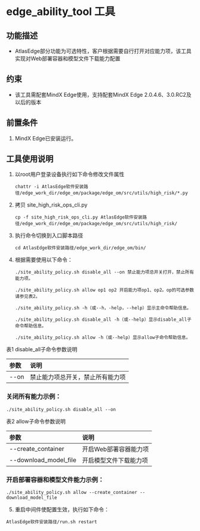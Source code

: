 # edge_ability_tool 工具

## 功能描述
- AtlasEdge部分功能为可选特性，客户根据需要自行打开对应能力项，该工具实现对Web部署容器和模型文件下载能力配置

## 约束
- 该工具需配套MindX Edge使用，支持配套MindX Edge 2.0.4.6、3.0.RC2及以后的版本

## 前置条件
1. MindX Edge已安装运行。

## 工具使用说明
1. 以root用户登录设备执行如下命令修改文件属性

    ```chattr -i AtlasEdge软件安装路径/edge_work_dir/edge_om/package/edge_om/src/utils/high_risk/*.py```

2. 拷贝 site_high_risk_ops_cli.py

    ```cp -f site_high_risk_ops_cli.py AtlasEdge软件安装路径/edge_work_dir/edge_om/package/edge_om/src/utils/high_risk/ ```

3. 执行命令切换到入口脚本路径

    ```cd AtlasEdge软件安装路径/edge_work_dir/edge_om/bin/```

4. 根据需要使用以下命令：

    ```./site_ability_policy.sh disable_all --on 禁止能力项总开关打开，禁止所有能力项。```

    ```./site_ability_policy.sh allow op1 op2 开启能力项op1、op2。op的可选参数请参见表2。```

    ```./site_ability_policy.sh -h（或--h，-help，--help）显示主命令帮助信息。```

    ```./site_ability_policy.sh disable_all -h（或--help）显示disable_all子命令帮助信息。```

    ```./site_ability_policy.sh allow -h（或--help）显示allow子命令帮助信息。```


表1  disable_all子命令参数说明

| 参数   | 说明               |
|:-----|:-----------------|
| --on | 禁止能力项总开关，禁止所有能力项 |

### 关闭所有能力示例：

```./site_ability_policy.sh disable_all --on```

表2 allow子命令参数说明

| 参数                    | 说明           |
|:----------------------|:-------------|
| --create_container    | 开启Web部署容器能力项 |
| --download_model_file | 开启模型文件下载能力项  |

### 开启部署容器和模型文件能力示例：

 ```./site_ability_policy.sh allow --create_container --download_model_file```

5. 重启中间件使配置生效，执行如下命令：
```
AtlasEdge软件安装路径/run.sh restart
```
